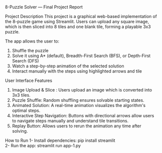 8-Puzzle Solver — Final Project Report 

Project Description 
This project is a graphical web-based implementation of the 8-puzzle game 
using Streamlit. Users can upload any square image, which is then sliced into 
8 tiles and one blank tile, forming a playable 3x3 puzzle. 

The app allows the user to: 
1. Shuffle the puzzle 
2. Solve it using A* (default), Breadth-First Search (BFS), or Depth-First 
Search (DFS)
3. Watch a step-by-step animation of the selected solution 
4. Interact manually with the steps using highlighted arrows and tile 

User Interface Features 
 1. Image Upload & Slice : Users upload an image which is converted into 
3x3 tiles. 
2. Puzzle Shuffle: Random shuffling ensures solvable starting states. 
3. Animated Solution: A real-time animation visualizes the algorithm's 
optimal steps. 
4. Interactive Step Navigation: Buttons with directional arrows allow 
users to navigate steps manually and understand tile transitions. 
5. Replay Button: Allows users to rerun the animation any time after 
solving. 

How to Run 
1- Install dependencies: pip install streamlit  
2- Run the app: streamlit run app-1.py
